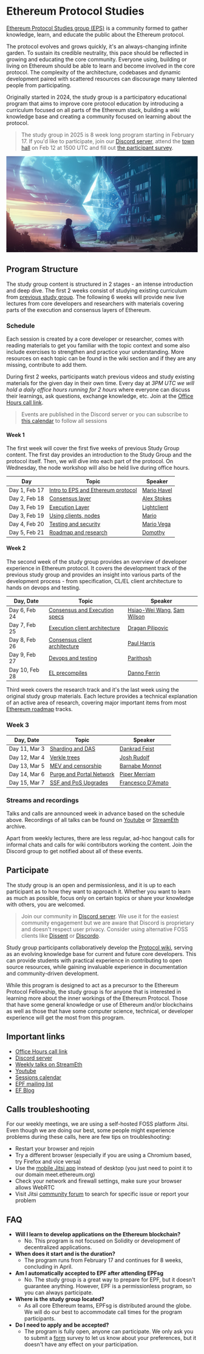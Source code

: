 # Ethereum Protocol Studies

[Ethereum Protocol Studies group (EPS)](https://blog.ethereum.org/2025/02/05/ethereum-protocol-studies) is a community formed to gather knowledge, learn, and educate the public about the Ethereum protocol. 

The protocol evolves and grows quickly, it's an always-changing infinite garden. To sustain its credible neutrality, this pace should be reflected in growing and educating the core community. Everyone using, building or living on Ethereum should be able to learn and become involved in the core protocol. The complexity of the architecture, codebases and dynamic development paired with scattered resources can discourage many talented people from participating.

Originally started in 2024, the study group is a participatory educational program that aims to improve core protocol education by introducing a curriculum focused on all parts of the Ethereum stack, building a wiki knowledge base and creating a community focused on learning about the protocol.

> The study group in 2025 is 8 week long program starting in February 17. If you'd like to participate, join our [Discord server](https://discord.gg/8RPnPGEQtJ), attend the [town hall](https://bordel.wtf/epstownhall25.ics) on Feb 12 at 1500 UTC and fill out [the participant survey](https://forms.gle/G5V95qyGV8uMjKGcA).

![Ethereum Protocol Studies](https://raw.githubusercontent.com/eth-protocol-fellows/protocol-studies/376d1fca6907d2796da0a7876703b525ef528727/docs/images/EPS2-1080.jpg)

## Program Structure

The study group content is structured in 2 stages - an intense introduction and deep dive. The first 2 weeks consist of studying existing curriculum from [previous study group](/eps/SG2024.md). The following 6 weeks will provide new live lectures from core developers and researchers with materials covering parts of the execution and consensus layers of Ethereum. 

### Schedule


Each session is created by a core developer or researcher, comes with reading materials to get you familiar with the topic context and some also include exercises to strengthen and practice your understanding. More resources on each topic can be found in the wiki section and if they are any missing, contribute to add them. 

During first 2 weeks, participants watch previous videos and study existing materials for the given day in their own time. Every day at _3PM UTC we will hold a daily office hours running for 2 hours_ where everyone can discuss their learnings, ask questions, exchange knowledge, etc. Join at the [Office Hours call link](https://meet.ethereum.org/eps-office-hours).


> Events are published in the Discord server or you can subscribe to [this calendar](https://calendar.google.com/calendar/u/0?cid=Y18xY2RhMjMxNzc5NmI4NDgzZTliMjBhMGVjZTFkMDFhZWFkN2U1ZTY3N2IxNjVhOGUzZTJlMjQ3ZTQ0M2UwODhkQGdyb3VwLmNhbGVuZGFyLmdvb2dsZS5jb20) to follow all sessions

#### Week 1

The first week will cover the first five weeks of previous Study Group content. The first day provides an introduction to the Study Group and the protocol itself. Then, we will dive into each part of the protocol. On Wednesday, the node workshop will also be held live during office hours.

| Day           | Topic                                               | Speaker                                         |
| ------------- | --------------------------------------------------- | ----------------------------------------------- |
| Day 1, Feb 17 | [Intro to EPS and Ethereum protocol](/eps/week1.md) | [Mario Havel](https://github.com/taxmeifyoucan) |
| Day 2, Feb 18 | [Consensus layer](/eps/week3.md)                    | [Alex Stokes](https://github.com/ralexstokes)   |
| Day 3, Feb 19 | [Execution Layer](/eps/week2.md)                    | [Lightclient](https://github.com/lightclient)   |
| Day 3, Feb 19 | [Using clients, nodes](/eps/nodes_workshop.md)      | [Mario](https://github.com/taxmeifyoucan)       |
| Day 4, Feb 20 | [Testing and security](/eps/week4.md)               | [Mario Vega](https://github.com/marioevz)       |
| Day 5, Feb 21 | [Roadmap and research](/eps/week5p.md)              | [Domothy](https://github.com/domothyb)          |

#### Week 2

The second week of the study group provides an overview of developer experience in Ethereum protocol. It covers the development track of the previous study group and provides an insight into various parts of the development process - from specification, CL/EL client architecture to hands on devops and testing. 

| Day, Date      | Topic                                              | Speaker                                                                                |
| -------------- | -------------------------------------------------- | -------------------------------------------------------------------------------------- |
| Day 6, Feb 24  | [Consensus and Execution specs](/eps/week6-dev.md) | [Hsiao-Wei Wang](https://github.com/hwwhww), [Sam Wilson](https://github.com/SamWilsn) |
| Day 7, Feb 25  | [Execution client architecture](/eps/week7-dev.md) | [Dragan Pilipovic](https://github.com/dragan2234)                                      |
| Day 8, Feb 26  | [Consensus client architecture](/eps/week8-dev.md) | [Paul Harris](https://github.com/rolfyone)                                             |
| Day 9, Feb 27  | [Devops and testing](/eps/week9-dev.md)            | [Parithosh](https://github.com/parithosh)                                              |
| Day 10, Feb 28 | [EL precompiles](/eps/week10-dev.md)               | [Danno Ferrin](https://github.com/shemnon)                                             |

Third week covers the research track and it's the last week using the original study group materials. Each lecture provides a technical explanation of an active area of research, covering major important items from most [Ethereum roadmap](https://epf.wiki/#/wiki/research/roadmap) tracks. 

### Week 3

| Day, Date     | Topic                                              | Speaker                                            |
| ------------- | -------------------------------------------------- | -------------------------------------------------- |
| Day 11, Mar 3 | [Sharding and DAS](/eps/week6-research.md)         | [Dankrad Feist](https://github.com/dankrad)        |
| Day 12, Mar 4 | [Verkle trees](/eps/week7-research.md)             | [Josh Rudolf](https://github.com/jrudolf)          |
| Day 13, Mar 5 | [MEV and censorship](/eps/week8-research.md)       | [Barnabe Monnot](https://github.com/barnabemonnot) |
| Day 14, Mar 6 | [Purge and Portal Network](/eps/week9-research.md) | [Piper Merriam](https://github.com/pipermerriam)   |
| Day 15, Mar 7 | [SSF and PoS Upgrades](/eps/week10-research.md)    | [Francesco D'Amato](https://github.com/fradamt)    |     

### Streams and recordings

Talks and calls are announced week in advance based on the schedule above. Recordings of all talks can be found on [Youtube](https://www.youtube.com/@ethprotocolfellows) or [StreamEth](https://streameth.org/archive?organization=ethereum_protocol_fellowship) archive. 

Apart from weekly lectures, there are less regular, ad-hoc hangout calls for informal chats and calls for wiki contributors working the content. Join the Discord group to get notified about all of these events.

## Participate

The study group is an open and permissionless, and it is up to each participant as to how they want to approach it. Whether you want to learn as much as possible, focus only on certain topics or share your knowledge with others, you are welcomed. 

> Join our community in [Discord server](https://discord.gg/8RPnPGEQtJ). We use it for the easiest community engagement but we are aware that Discord is proprietary and doesn't respect user privacy. Consider using alternative FOSS clients like [Dissent](https://github.com/diamondburned/dissent) or [Discordo](https://github.com/ayn2op/discordo).

Study group participants collaboratively develop the [Protocol wiki](/wiki/wiki-intro.md), serving as an evolving knowledge base for current and future core developers. This can provide students with practical experience in contributing to open source resources, while gaining invaluable experience in documentation and community-driven development.

While this program is designed to act as a precursor to the Ethereum Protocol Fellowship, the study group is for anyone that is interested in learning more about the inner workings of the Ethereum Protocol. Those that have some general knowledge or use of Ethereum and/or blockchains as well as those that have some computer science, technical, or developer experience will get the most from this program.

## Important links

- [Office Hours call link](https://meet.ethereum.org/eps-office-hours)
- [Discord server](https://discord.gg/8RPnPGEQtJ)
- [Weekly talks on StreamEth](https://streameth.org/65cf97e702e803dbd57d823f/epf_study_group)
- [Youtube](https://www.youtube.com/@ethprotocolfellows)
- [Sessions calendar](https://calendar.google.com/calendar/u/0?cid=Y18xY2RhMjMxNzc5NmI4NDgzZTliMjBhMGVjZTFkMDFhZWFkN2U1ZTY3N2IxNjVhOGUzZTJlMjQ3ZTQ0M2UwODhkQGdyb3VwLmNhbGVuZGFyLmdvb2dsZS5jb20) 
- [EPF mailing list](https://groups.google.com/a/ethereum.org/g/protocol-fellowship-group)
- [EF Blog](https://blog.ethereum.org)

## Calls troubleshooting

For our weekly meetings, we are using a self-hosted FOSS platform Jitsi. Even though we are doing our best, some people might experience problems during these calls, here are few tips on troubleshooting:

- Restart your browser and rejoin
- Try a different browser (especially if you are using a Chromium based, try Firefox and vice versa)
- Use the [mobile Jitsi app](https://jitsi.org/downloads/) instead of desktop (you just need to point it to our domain meet.ethereum.org)
- Check your network and firewall settings, make sure your browser allows WebRTC
- Visit Jitsi [community forum](https://community.jitsi.org/) to search for specific issue or report your problem

## FAQ

- **Will I learn to develop applications on the Ethereum blockchain?**
    - No. This program is not focused on Solidity or development of decentralized applications. 
- **When does it start and is the duration?**
    - The program runs from February 17 and continues for 8 weeks, concluding in April.
- **Am I automatically accepted to EPF after attending EPFsg**
    - No. The study group is a great way to prepare for EPF, but it doesn't guarantee anything. However, EPF is a permissionless program, so you can always participate. 
- **Where is the study group located?**
    - As all core Ethereum teams, EPFsg is distributed around the globe. We will do our best to accommodate call times for the program participants.
- **Do I need to apply and be accepted?**
    - The program is fully open, anyone can participate. We only ask you to submit a [form](https://forms.gle/G5V95qyGV8uMjKGcA) survey to let us know about your preferences, but it doesn't have any effect on your participation. 
